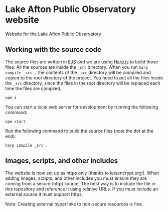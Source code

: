 # Lake Afton Public Observatory website
Website for the Lake Afton Public Observatory

## Working with the source code
The source files are written in [EJS](http://ejs.co/) and we are using [Harp.js](https://harpjs.com/) to build those files.
All the sources are inside the `_src` directory. When you run `harp compile _src .` the contents of the `_src` directory will be compiled and copied to the root directory of the project.
You need to put all the files inside the `_src` directory, since the files in the root directory will be replaced each time the files are compiled.

`npm i`

You can start a local web server for development by running the following command:

```
npm start
```

Run the following command to build the source files (note the dot at the end):

```
harp compile _src .
```

## Images, scripts, and other includes
The website is now set up as https only (thanks to letsencrypt.org!). When adding images, scripts, and other includes you must ensure they are coming from a secure (http) source. The best way is to include the file in this repository and reference it using relative URLs. If you must include an external source it must support https.

Note: Creating external hyperlinks to non-secure resources is fine.
